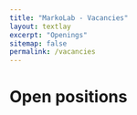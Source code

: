 ```yaml
---
title: "MarkoLab - Vacancies"
layout: textlay
excerpt: "Openings"
sitemap: false
permalink: /vacancies
---
```


# Open positions
